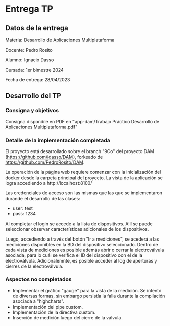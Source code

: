 # Entrega TP

## Datos de la entrega

Materia: Desarrollo de Aplicaciones Multiplataforma

Docente: Pedro Rosito

Alumno: Ignacio Dasso

Cursada: 1er bimestre 2024

Fecha de entrega: 28/04/2023

## Desarrollo del TP

### Consigna y objetivos

Consigna disponible en PDF en "app-dam/Trabajo Práctico Desarrollo de Aplicaciones Multiplataforma.pdf"

### Detalle de la implementación completada

El proyecto está desarrollado sobre el branch "9Co" del proyecto DAM (https://github.com/idasso/DAM), forkeado de https://github.com/PedroRosito/DAM.

La operación de la página web requiere comenzar con la inicialización del docker desde la carpeta principal del proyecto. La vista de la aplicación se logra accediendo a http://localhost:8100/

Las credenciales de acceso son las mismas que las que se implementaron durande el desarrollo de las clases: 
- user: test
- pass: 1234

Al completar el login se accede a la lista de dispositivos. Allí se puede seleccionar observar características adicionales de los dispositivos.

Luego, accediendo a través del botón "Ir a mediciones", se acederá a las mediciones disponibles en la BD del dispositivo seleccionado. Dentro de cada vista de mediciones es posible además abrir o cerrar la electroválvula asociada, para lo cuál se verifica el ID del dispositivo con el de la electroválvula. Adicionalemnte, es posible acceder al log de aperturas y cierres de la electroválvula.


### Aspectos no completados

- Implementar el gráfico "gauge" para la vista de la medición. Se intentó de diversas formas, sin embargo persistía la falla durante la compilación asociada a "highcharts".
- Implementación del pipe custom.
- Implementación de la directiva custom.
- Inserción de medición luego del cierre de la válvula.